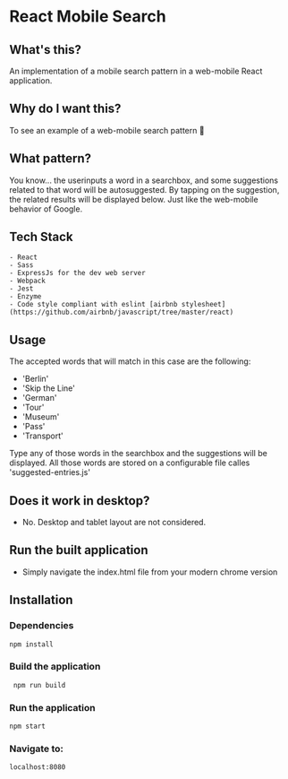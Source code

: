 # React Mobile Search

## What's this?
An implementation of a mobile search pattern in a web-mobile React application. 

## Why do I want this?
To see an example of a web-mobile search pattern :iphone: 

## What pattern?
You know... the userinputs a word in a searchbox, and some suggestions related to that word will be autosuggested. By tapping on the suggestion, the related results will be displayed below. Just like the web-mobile behavior of Google.

## Tech Stack
```
- React
- Sass
- ExpressJs for the dev web server
- Webpack
- Jest
- Enzyme
- Code style compliant with eslint [airbnb stylesheet](https://github.com/airbnb/javascript/tree/master/react)
```

## Usage
The accepted words that will match in this case are the following:
- 'Berlin'
- 'Skip the Line'
- 'German'
- 'Tour'
- 'Museum'
- 'Pass'
- 'Transport'

Type any of those words in the searchbox and the suggestions will be displayed.
All those words are stored on a configurable file calles 'suggested-entries.js'
 
## Does it work in desktop?

- No. Desktop and tablet layout are not considered.

## Run the built application
- Simply navigate the index.html file from your modern chrome version

## Installation

### Dependencies
```
npm install
```

### Build the application
```
 npm run build
```

### Run the application
```
npm start
```

### Navigate to:
```
localhost:8080
```
